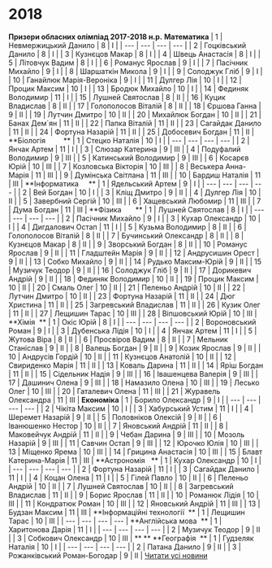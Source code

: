 
# 2018
**Призери обласних олімпіад 2017-2018 н.р.**
**Математика**
| 1  |  Невмержицький Данило   | 8  | І  |
| --- | --- | --- | --- |
| 2  |   Гоцківський Данило    | 8  | І  |
| 3  |     Кузнєцов Макар      | 8  | І  |
| 4  |     Швець Анастасія     | 8  | І  |
| 5  |     Літовчук Вадим      | 8  | І  |
| 6  |     Романус Ярослав     | 9  | І  |
| 7  |    Пасічник Михайло     | 9  | І  |
| 8  |    Шаршаткін Микола     | 9  | І  |
| 9  |      Солоджук Гліб      | 9  | І  |
| 10 | Ганайлюк Марія-Вероніка | 9  | І  |
| 11 |       Дулгер Лія        | 10 | І  |
| 12 |      Процик Максим      | 10 | І  |
| 13 |     Бродюк Михайло      | 10 | І  |
| 14 |    Фединяк Володимир    | 11 | І  |
| 15 |    Лушней Святослав     | 8  | ІІ |
| 16 |     Куцик Владислав     | 8  | ІІ |
| 17 |   Голополосов Віталій   | 8  | ІІ |
| 18 |      Єршова Ганна       | 9  | ІІ |
| 19 |      Лутчин Дмитро      | 10 | ІІ |
| 20 |     Михайлюк Богдан     | 10 | ІІ |
| 21 |      Банах Дем`ян       | 11 | ІІ |
| 22 |      Папка Віталій      | 11 | ІІ |
| 23 |     Сагайдак Данило     | 11 | ІІ |
| 24 |     Фортуна Назарій     | 11 | ІІ |
| 25 |    Добосевич Богдан     | 11 | ІІ |
**Біологія         **
| 1  |    Стецко Наталія    | 10 |  І  |
| --- | --- | --- | --- |
| 2  |     Янчак Артем      | 11 |  І  |
| 3  |   Слюзар Катерина    | 9  | ІІІ |
| 4  | Подуфалий Володимир  | 9  | ІІІ |
| 5  | Катинський Володимир | 9  | ІІІ |
| 6  |     Косарєв Юрій     | 10 | ІІІ |
| 7  | Козловська Вікторія  | 10 | ІІІ |
| 8  | Веськера Анна-Марія  | 11 | ІІІ |
| 9  |  Думінська Світлана  | 11 | ІІІ |
| 10 |    Бардиш Наталія    | 11 | ІІІ |
**Інформатика     **
| 1 |  Ядельський Артем  | 9  |  І  |
| --- | --- | --- | --- |
| 2 |     Вей Богдан     | 10 |  І  |
| 3 |    Кліщ Дмитро     | 9  | ІІ  |
| 4 |     Дулгер Лія     | 10 | ІІ  |
| 5 |  Завербний Сергій  | 10 | ІІІ |
| 6 | Хащевський Любомир | 11 | ІІІ |
| 7 |    Дума Богдан     | 11 | ІІІ |
**Фізика       **
| 1  |   Лушней Святослав    | 8  |  І  |
| --- | --- | --- | --- |
| 2  |   Пасічник Михайло    | 9  |  І  |
| 3  |    Кухар Олександр    | 10 |  І  |
| 4  |   Дигдалович Остап    | 11 |  І  |
| 5  |   Кузьма Володимир    | 8  | ІІ  |
| 6  |  Голополосов Віталій  | 8  | ІІ  |
| 7  | Бучинський Олександр  | 8  | ІІ  |
| 8  |    Кузнєцов Макар     | 8  | ІІ  |
| 9  |   Зворський Богдан    | 8  | ІІ  |
| 10 |    Романус Ярослав    | 9  | ІІ  |
| 11 |    Гладштейн Марія    | 9  | ІІ  |
| 12 |   Андрусишин Орест    | 9  | ІІ  |
| 13 |     Собко Михайло     | 9  | ІІ  |
| 14 |  Рудько Максим-Юрій   | 9  | ІІ  |
| 15 |    Музичук Теодор     | 9  | ІІ  |
| 16 |     Солоджук Гліб     | 9  | ІІ  |
| 17 |   Дорикевич Андрій    | 9  | ІІ  |
| 18 |   Фединяк Володимир   | 10 | ІІ  |
| 19 |     Процик Максим     | 10 | ІІ  |
| 20 |      Смаль Олег       | 10 | ІІ  |
| 21 |    Пеленьо Андрій     | 10 | ІІ  |
| 22 |     Лутчин Дмитро     | 10 | ІІ  |
| 23 |    Фортуна Назарій    | 11 | ІІ  |
| 24 |     Дюг Христина      | 11 | ІІ  |
| 25 | Загревський Владислав | 11 | ІІ  |
| 26 |      Кузик Олег       | 11 | ІІ  |
| 27 |     Лещишин Тарас     | 10 | ІІІ |
| 28 |   Віпшовський Юрій    | 10 | ІІІ |
**Хімія  **
| 1  |      Окіс Юрій      | 8  |  І  |
| --- | --- | --- | --- |
| 2  | Вороновський Роман  | 9  |  І  |
| 3  |   Дубенська Лідія   | 10 |  І  |
| 4  |     Янчак Артем     | 11 |  І  |
| 5  |     Жутова Віра     | 8  | ІІ  |
| 6  |   Просвіров Вадим   | 8  | ІІ  |
| 7  |  Мельник Станіслав  | 9  | ІІ  |
| 8  |    Валець Богдан    | 9  | ІІ  |
| 9  |    Козик Ярослав    | 9  | ІІ  |
| 10 |   Андрусів Гордій   | 10 | ІІ  |
| 11 |  Кузнєцов Анатолій  | 10 | ІІ  |
| 12 |  Свириденко Марія   | 11 | ІІ  |
| 13 |    Коваль Дарина    | 11 | ІІ  |
| 14 |     Яріш Богдан     | 11 | ІІ  |
| 15 |   Сідельник Надія   | 9  | ІІІ |
| 16 | Івашенцева Валерія  | 9  | ІІІ |
| 17 |    Дашинич Олена    | 9  | ІІІ |
| 18 |   Намазило Олена    | 10 | ІІІ |
| 19 |     Лесько Олег     | 10 | ІІІ |
| 20 |   Гаталевич Олена   | 11 | ІІІ |
| 21 | Журавель Олександра | 11 | ІІІ |
**Економіка**
| 1  |   Борило Олександр   | 9  |  І  |
| --- | --- | --- | --- |
| 2  |    Чікіта Максим     | 10 |  І  |
| 3  |   Хабурський Устим   | 11 |  І  |
| 4  |   Шеремет Назарій    | 9  | ІІ  |
| 5  |  Половніков Олексій  | 9  | ІІ  |
| 6  |  Іванюшенко Нестор   | 10 | ІІ  |
| 7  |   Яновський Андрій   | 11 | ІІ  |
| 8  |  Маковейчук Андрій   | 11 | ІІ  |
| 9  |     Чебан Дарина     | 9  | ІІІ |
| 10 |    Мозоль Назарій    | 9  | ІІІ |
| 11 |     Савчин Остап     | 9  | ІІІ |
| 12 |     Юрочко Юлія      | 10 | ІІІ |
| 13 |    Міщенко Ярема     | 10 | ІІІ |
| 14 |  Грицина Анастасія   | 10 | ІІІ |
| 15 | Блавт Катерина-Марія | 11 | ІІІ |
**Астрономія   **
| 1  |    Кухар Олександр    | 10 |  І  |
| --- | --- | --- | --- |
| 2  |    Фортуна Назарій    | 11 |  І  |
| 3  |    Сагайдак Данило    | 11 |  І  |
| 4  |      Коцан Олена      | 11 |  І  |
| 5  |      Гілей Павло      | 10 | ІІ  |
| 6  |    Пеленьо Андрій     | 10 | ІІ  |
| 7  |   Лушней Святослав    | 10 | ІІ  |
| 8  | Загревський Владислав | 11 | ІІ  |
| 9  |     Борис Ярослав     | 11 | ІІ  |
| 10 |     Романюк Лідія     | 10 | ІІІ |
| 11 |    Кондратюк Роман    | 10 | ІІІ |
| 12 |   Яновський Андрій    | 11 | ІІІ |
| 13 |     Будзан Максим     | 11 | ІІІ |
**Інформаційні технології  **
| 1 | Лещишин Тарас | 10 | ІІІ |
| --- | --- | --- | --- |
**Англійська мова  **
| 1 |  Харитонова Дарія  | 11 |  І  |
| --- | --- | --- | --- |
| 2 |   Музичук Теодор   | 9  | ІІ  |
| 3 | Собкович Олександр | 10 | ІІІ |
** **
**Географія  **
| 1 |      Гудзеляк Наталія       | 10 | І  |
| --- | --- | --- | --- |
| 2 |        Патана Данило        | 9  | ІІ |
| 3 | Рожанківський Роман-Богодар | 9  | ІІ |
[Читати усі новини](/news)
       